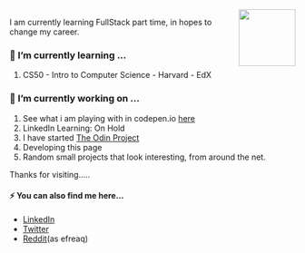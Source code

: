 <img align="right" src="https://raw.githubusercontent.com/PokeAPI/sprites/master/sprites/pokemon/13.png" width="100" height="100">
<p>I am currently learning FullStack part time, in hopes to change my career.</p>
<h3>🌱 I’m currently learning ...</h3>
<ol>
    <li>CS50 - Intro to Computer Science - Harvard - EdX </li>
</ol>

<h3>🔭 I’m currently working on ...</h3>
<ol>
    <li>See what i am playing with in codepen.io <a target="_blank" href="https://codepen.io/emwiewiora">here</a></li>
    <li>LinkedIn Learning: On Hold</li>
    <li>I have started <a href="https://www.theodinproject.com/">The Odin Project</a></li>
    <li>Developing this page</li>
    <li>Random small projects that look interesting, from around the net.</li>
</ol>

<p>Thanks for visiting.....</p>

<h4>⚡ You can also find me here...</h4>
<ul>
    <li><a href="https://www.linkedin.com/in/ewiewiora">LinkedIn</a></li>
    <li><a href="https://twitter.com/emwiewiora">Twitter</a></li>
    <li><a href="https://www.reddit.com/user/efreaq">Reddit</a>(as efreaq)</li>
</ul> 

